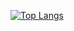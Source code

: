 [![Top Langs](https://github-readme-stats.vercel.app/api/top-langs/?username=Juninho-dev)](https://github.com/anuraghazra/github-readme-stats)
